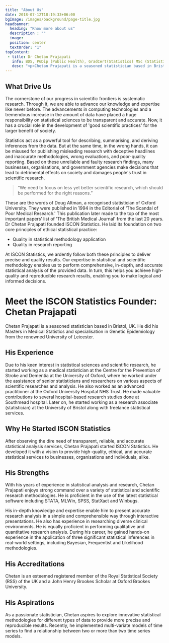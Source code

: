```yaml
---
title: "About Us"
date: 2018-07-12T18:19:33+06:00
bgImage: /images/background/page-title.jpg
headbanner:
  heading: "Know more about us"
  description : ""
  image: 
  position: center
  textOrder: "1"
topContent:
 - title: Dr Chetan Prajapati
   info: BDS, PGDip (Public Health), GradCert(Statistics) MSc (Statistics)
   desc: "<p>Chetan Prajapati is a seasoned statistician based in Bristol, UK. He did his Masters in Medical Statistics and specialisation in Genetic Epidemiology from the renowned University of Leicester. </p>"
---
```


## What Drive Us

The cornerstone of our progress in scientific frontiers is systematic research. Through it, we are able to advance our knowledge and expertise like never before. The advancements in computing technologies and a tremendous increase in the amount of data have placed a huge responsibility on statistical sciences to be transparent and accurate. Now, it has a crucial role in the development of 'good scientific practices' for the larger benefit of society.  

Statistics act as a powerful tool for describing, summarising, and deriving inferences from the data. But at the same time, in the wrong hands, it can be misused for publishing misleading research with deceptive headlines and inaccurate methodologies, wrong evaluations, and poor-quality reporting. Based on these unreliable and faulty research findings, many businesses, organisations, and government agencies make decisions that lead to detrimental effects on society and damages people's trust in scientific research.  

> “We need to focus on less yet better scientific research, which should be performed for the right reasons.”


These are the words of Doug Altman, a recognised statistician of Oxford University. They were published in 1994 in the Editorial of ‘The Scandal of Poor Medical Research.' This publication later made to the top of the most important papers’ list of 'The British Medical Journal' from the last 20 years.
Dr Chetan Prajapati founded ISCON Statistics. He laid its foundation on two core principles of ethical statistical practice:

- Quality in statistical methodology application
- Quality in research reporting 

At ISCON Statistics, we ardently follow both these principles to deliver precise and quality results. Our expertise in statistical and scientific methodology enables us to perform comprehensive, in-depth, and accurate statistical analysis of the provided data. In turn, this helps you achieve high-quality and reproducible research results, enabling you to make logical and informed decisions.

# Meet the ISCON Statistics Founder: Chetan Prajapati

Chetan Prajapati is a seasoned statistician based in Bristol, UK. He did his Masters in Medical Statistics and specialisation in Genetic Epidemiology from the renowned University of Leicester.  

## His Experience 

Due to his keen interest in statistical sciences and scientific research, he started working as a medical statistician at the Centre for the Prevention of Stroke and Dementia at the University of Oxford, where he worked under the assistance of senior statisticians and researchers on various aspects of scientific researches and analysis. He also worked as an advanced practitioner at the Oxford University Hospital NHS Trust. He made valuable contributions to several hospital-based research studies done at Southmead hospital.  Later on, he started working as a research associate (statistician) at the University of Bristol along with freelance statistical services. 

## Why He Started ISCON Statistics

After observing the dire need of transparent, reliable, and accurate statistical analysis services, Chetan Prajapati started ISCON Statistics. He developed it with a vision to provide high-quality, ethical, and accurate statistical services to businesses, organisations and individuals, alike.  

## His Strengths
With his years of experience in statistical analysis and research, Chetan Prajapati enjoys strong command over a variety of statistical and scientific research methodologies. He is proficient in the use of the latest statistical software including STATA, MLWin, SPSS, StatXact and Winbugs.

His in-depth knowledge and expertise enable him to present accurate research analysis in a simple and comprehensible way through interactive presentations. He also has experience in researching diverse clinical environments. He is equally proficient in performing qualitative and quantitative research analysis. 
During his career, he gained hands-on experience in the application of three significant statistical inferences in real-world settings, including Bayesian, Frequentist and Likelihood methodologies. 

## His Accreditations	
Chetan is an esteemed registered member of the Royal Statistical Society (RSS) of the UK and a John Henry Brookes Scholar at Oxford Brookes University.  

## His Aspirations

As a passionate statistician, Chetan aspires to explore innovative statistical methodologies for different types of data to provide more precise and reproducible results. Recently, he implemented multi-variate models of time series to find a relationship between two or more than two time series models. 

